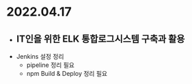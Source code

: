 # 2022.04.17

- IT인을 위한 ELK 통합로그시스템 구축과 활용
	-
- Jenkins 설정 정리
	- pipeline 정리 필요
	- npm Build & Deploy 정리 필요
